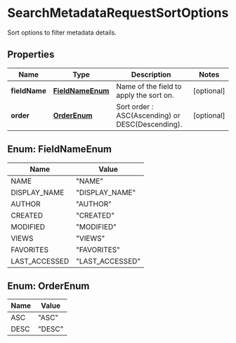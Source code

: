 

# SearchMetadataRequestSortOptions

Sort options to filter metadata details.

## Properties

| Name | Type | Description | Notes |
|------------ | ------------- | ------------- | -------------|
|**fieldName** | [**FieldNameEnum**](#FieldNameEnum) | Name of the field to apply the sort on. |  [optional] |
|**order** | [**OrderEnum**](#OrderEnum) | Sort order : ASC(Ascending) or DESC(Descending). |  [optional] |



## Enum: FieldNameEnum

| Name | Value |
|---- | -----|
| NAME | &quot;NAME&quot; |
| DISPLAY_NAME | &quot;DISPLAY_NAME&quot; |
| AUTHOR | &quot;AUTHOR&quot; |
| CREATED | &quot;CREATED&quot; |
| MODIFIED | &quot;MODIFIED&quot; |
| VIEWS | &quot;VIEWS&quot; |
| FAVORITES | &quot;FAVORITES&quot; |
| LAST_ACCESSED | &quot;LAST_ACCESSED&quot; |



## Enum: OrderEnum

| Name | Value |
|---- | -----|
| ASC | &quot;ASC&quot; |
| DESC | &quot;DESC&quot; |



